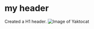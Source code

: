 # my header
Created a H1 header.
![Image of Yaktocat](https://octodex.github.com/images/yaktocat.png)
